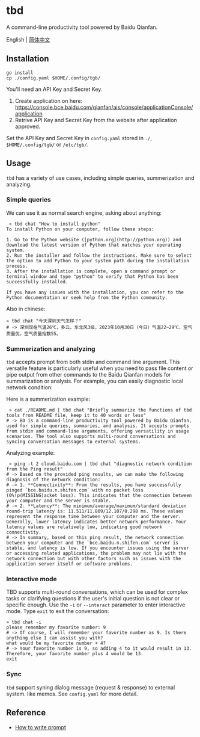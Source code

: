 # tbd
A command-line productivity tool powered by Baidu Qianfan.

English | [简体中文](./README.zh-CN.md)

## Installation

```shell
go install
cp ./config.yaml $HOME/.config/tgb/
```

You'll need an API Key and Secret Key. 

1. Create application on here: https://console.bce.baidu.com/qianfan/ais/console/applicationConsole/application
2. Retrive API Key and Secret Key from the website after application approved.

Set the API Key and Secret Key in `config.yaml` stored in `./`, `$HOME/.config/tgb/` or `/etc/tgb/`.

## Usage
`tbd` has a variety of use cases, including simple queries, summerization and analyzing.

### Simple queries
We can use it as normal search engine, asking about anything:

```shell
 » tbd chat "How to install python"
To install Python on your computer, follow these steps:

1. Go to the Python website ([python.org](http://python.org)) and download the latest version of Python that matches your operating system.
2. Run the installer and follow the instructions. Make sure to select the option to add Python to your system path during the installation process.
3. After the installation is complete, open a command prompt or terminal window and type "python" to verify that Python has been successfully installed.

If you have any issues with the installation, you can refer to the Python documentation or seek help from the Python community.
```

Also in chinese: 

```shell
» tbd chat "今天深圳天气怎样？"
# -> 深圳现在气温26℃，多云，东北风3级，2023年10月30日（今日）气温22~29℃，空气质量优，空气质量指数55。
```

### Summerization and analyzing

`tbd` accepts prompt from both stdin and command line argument. This versatile feature is particularly useful when you need to pass file content or pipe output from other commands to the Baidu Qianfan models for summarization or analysis. For example, you can easily diagnostic local network condition:

Here is a summerization example: 

```shell
 » cat ./README.md | tbd chat "Briefly summarize the functions of tbd tools from README file, keep it to 40 words or less"
# -> BD is a command-line productivity tool powered by Baidu Qianfan, used for simple queries, summaries, and analysis. It accepts prompts from stdin and command-line arguments, offering versatility in usage scenarios. The tool also supports multi-round conversations and syncing conversation messages to external systems.
```

Analyzing example:

```shell
 » ping -t 2 cloud.baidu.com | tbd chat "diagnostic network condition from the Ping result"
# -> Based on the provided ping results, we can make the following diagnosis of the network condition:
# -> 1. **Connectivity**: From the results, you have successfully pinged `bce.baidu.n.shifen.com` with no packet loss (0%!p(MISSING)acket loss). This indicates that the connection between your computer and the server is stable.
# -> 2. **Latency**: The minimum/average/maximum/standard deviation round-trip latency is: 11.511/11.809/12.107/0.298 ms. These values represent the response time between your computer and the server. Generally, lower latency indicates better network performance. Your latency values are relatively low, indicating good network connectivity.
# -> In summary, based on this ping result, the network connection between your computer and the `bce.baidu.n.shifen.com` server is stable, and latency is low. If you encounter issues using the server or accessing related applications, the problem may not lie with the network connection but with other factors such as issues with the application server itself or software problems.
```


### Interactive mode

TBD supports multi-round conversations, which can be used for complex tasks or clarifying questions if the user's initial question is not clear or specific enough. Use the `-i` or `--interact` parameter to enter interactive mode. Type `exit` to exit the conversation:

```shell
» tbd chat -i
please remember my favorite number: 9
# -> Of course, I will remember your favorite number as 9. Is there anything else I can assist you with?
what would be my favorite number + 4?
# -> Your favorite number is 9, so adding 4 to it would result in 13. Therefore, your favorite number plus 4 would be 13.
exit
```

### Sync 

`tbd` support syning dialog message (request & response) to external system. like memos. See `config.yaml` for more detail.

## Reference

- [How to write prompt](https://console.bce.baidu.com/qianfan/prompt/template)
